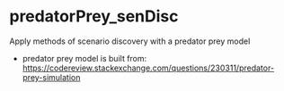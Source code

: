 # predatorPrey_senDisc
Apply methods of scenario discovery with a predator prey model
- predator prey model is built from: https://codereview.stackexchange.com/questions/230311/predator-prey-simulation
